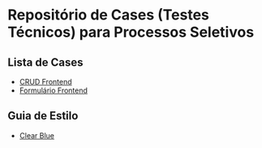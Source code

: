 # Repositório de Cases (Testes Técnicos) para Processos Seletivos

## Lista de Cases

- [CRUD Frontend](/cases/crud-frontend/)
- [Formulário Frontend](/cases/form-frontend/)

## Guia de Estilo

- [Clear Blue](https://xd.adobe.com/view/e48de5b3-6f33-4175-7c03-5f8668d892b3-92bc/)

